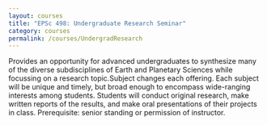 ```yaml
---
layout: courses
title: "EPSc 498: Undergraduate Research Seminar"
category: courses
permalink: /courses/UndergradResearch
---
```


Provides an opportunity for advanced undergraduates to synthesize many of the diverse subdisciplines of Earth and Planetary Sciences while focussing on a research topic.Subject changes each offering. Each subject will be unique and timely, but broad enough to encompass wide-ranging interests among students. Students will conduct original research, make written reports of the results, and make oral presentations of their projects in class. Prerequisite: senior standing or permission of instructor.
